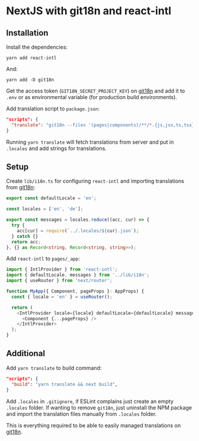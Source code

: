 # NextJS with git18n and react-intl

## Installation

Install the dependencies:

```shell
yarn add react-intl
```

And:

```shell
yarn add -D git18n
```

Get the access token (`GIT18N_SECRET_PROJECT_KEY`) on [git18n](https://git18n.com/) and add it to `.env` or as environmental variable (for production build environments).

Add translation script to `package.json`:

```json
"scripts": {
  "translate": "git18n --files '(pages|components)/**/*.{js,jsx,ts,tsx}'"
}
```

Running `yarn translate` will fetch translations from server and put in `.locales` and add strings for translations.

## Setup

Create `lib/i18n.ts` for configuring `react-intl` and importing translations from [git18n](https://git18n.com/):

```ts
export const defaultLocale = 'en';

const locales = ['en', 'de'];

export const messages = locales.reduce((acc, cur) => {
  try {
    acc[cur] = require(`../.locales/${cur}.json`);
  } catch {}
  return acc;
}, {} as Record<string, Record<string, string>>);
```

Add `react-intl` to `pages/_app`:

```ts
import { IntlProvider } from 'react-intl';
import { defaultLocale, messages } from '../lib/i18n';
import { useRouter } from 'next/router';

function MyApp({ Component, pageProps }: AppProps) {
  const { locale = 'en' } = useRouter();

  return (
    <IntlProvider locale={locale} defaultLocale={defaultLocale} messages={messages[locale]}>
      <Component {...pageProps} />
    </IntlProvider>
  );
}
```

## Additional

Add `yarn translate` to build command:

```json
"scripts": {
  "build": "yarn translate && next build",
}
```

Add `.locales` in `.gitignore`, if ESLint complains just create an empty `.locales` folder. If wanting to remove `git18n`, just uninstall the NPM package and import the translation files manually from `.locales` folder.

This is everything required to be able to easily managed translations on [git18n](https://git18n.com/).
